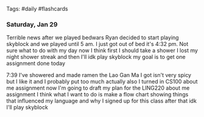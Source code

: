 Tags: #daily #flashcards 

### Saturday, Jan 29
Terrible news after we played bedwars Ryan decided to start playing skyblock and we played until 5 am. I just got out of bed it's 4:32 pm. Not sure what to do with my day now I think first I should take a shower I lost my night shower streak and then I'll idk play skyblock my goal is to get one assignment done today

7:39 I've showered and made ramen the Lao Gan Ma I got isn't very spicy but I like it and I probably put too much actually also I turned in CS100 about me assignment now I'm going to draft my plan for the LING220 about me assignment I think what I want to do is make a flow chart showing things that influenced my language and why I signed up for this class after that idk I'll play skyblock